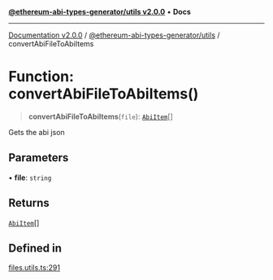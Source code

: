 [**@ethereum-abi-types-generator/utils v2.0.0**](../README.md) • **Docs**

***

[Documentation v2.0.0](../../../packages.md) / [@ethereum-abi-types-generator/utils](../README.md) / convertAbiFileToAbiItems

# Function: convertAbiFileToAbiItems()

> **convertAbiFileToAbiItems**(`file`): [`AbiItem`](../../types/type-aliases/AbiItem.md)[]

Gets the abi json

## Parameters

• **file**: `string`

## Returns

[`AbiItem`](../../types/type-aliases/AbiItem.md)[]

## Defined in

[files.utils.ts:291](https://github.com/niZmosis/ethereum-abi-types-generator/blob/8be0c174f1ad191b06c4413881733fc6912573c5/packages/utils/src/files.utils.ts#L291)
